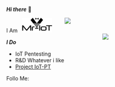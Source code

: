 ***Hi there*** 👋


I Am &nbsp; <img width="80" alt="Screenshot" src="https://github.com/V33RU/v33ru/blob/main/logo%20in%20illustrator.png">
<img align='right' src="https://github-readme-stats.vercel.app/api?username=v33ru&show_icons=true&theme=dracula" width="350">
<img align='right' src="https://github-readme-stats.vercel.app/api/top-langs/?username=v33ru&layout=compact" width="250">

***I Do*** &nbsp; 
- IoT Pentesting
- R&D Whatever i like
- [Project IoT-PT](https://github.com/IoT-PTv/IoT-PT)

Follo Me:
<a class="icon-twitter social-button color" href="https://twitter.com/v33riot"></a>





